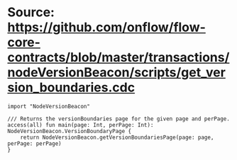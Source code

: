 # Source: https://github.com/onflow/flow-core-contracts/blob/master/transactions/nodeVersionBeacon/scripts/get_version_boundaries.cdc

```
import "NodeVersionBeacon"

/// Returns the versionBoundaries page for the given page and perPage.
access(all) fun main(page: Int, perPage: Int): NodeVersionBeacon.VersionBoundaryPage {
    return NodeVersionBeacon.getVersionBoundariesPage(page: page, perPage: perPage)
}
```